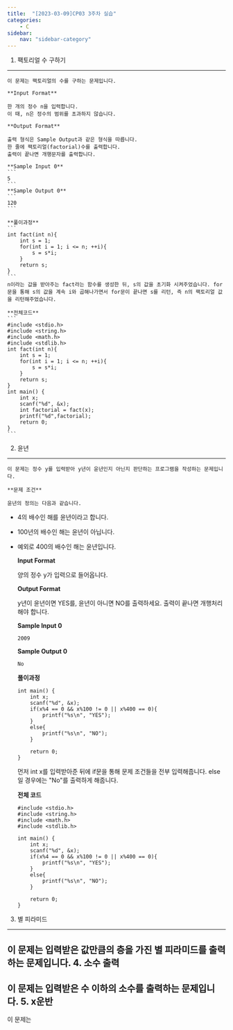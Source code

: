 ```yaml
---
title:  "[2023-03-09]CP03 3주차 실습"
categories: 
    - C
sidebar:
    nav: "sidebar-category"
---
```

1. 팩토리얼 수 구하기
----
    이 문제는 팩토리얼의 수를 구하는 문제입니다.

    **Input Format**

    한 개의 정수 n을 입력합니다. 
    이 때, n은 정수의 범위를 초과하지 않습니다.

    **Output Format**

    출력 형식은 Sample Output과 같은 형식을 따릅니다. 
    한 줄에 팩토리얼(factorial)수를 출력합니다. 
    출력이 끝나면 개행문자를 출력합니다.

    **Sample Input 0**
    ```
    5
    ```
    **Sample Output 0**
    ```
    120
    ```

    **풀이과정**
    ```
    int fact(int n){
        int s = 1;
        for(int i = 1; i <= n; ++i){
            s = s*i;
        }
        return s;
    }
    ```
    n이라는 값을 받아주는 fact라는 함수를 생성한 뒤, s의 값을 초기화 시켜주었습니다. for문을 통해 s의 값을 계속 i와 곱해나가면서 for문이 끝나면 s를 리턴, 즉 n의 팩토리얼 값을 리턴해주었습니다.

    **전체코드**
    ```
    #include <stdio.h>
    #include <string.h>
    #include <math.h>
    #include <stdlib.h>
    int fact(int n){
        int s = 1;
        for(int i = 1; i <= n; ++i){
            s = s*i;
        }
        return s;
    }
    int main() {
        int x;
        scanf("%d", &x);
        int factorial = fact(x);
        printf("%d",factorial);
        return 0;
    }
    ```

2. 윤년
----
    이 문제는 정수 y를 입력받아 y년이 윤년인지 아닌지 판단하는 프로그램을 작성하는 문제입니다.

    **문제 조건**

    윤년의 정의는 다음과 같습니다.  
- 4의 배수인 해를 윤년이라고 합니다.  
- 100년의 배수인 해는 윤년이 아닙니다.  
- 예외로 400의 배수인 해는 윤년입니다.  
  
    **Input Format**

    양의 정수 y가 입력으로 들어옵니다.

    **Output Format**

    y년이 윤년이면 YES를, 윤년이 아니면 NO를 출력하세요. 
    출력이 끝나면 개행처리 해야 합니다.

    **Sample Input 0**
    ```
    2009
    ```

    **Sample Output 0**
    ```
    No
    ```

    **풀이과정**
    ```
    int main() {
        int x;
        scanf("%d", &x);
        if(x%4 == 0 && x%100 != 0 || x%400 == 0){
            printf("%s\n", "YES");
        }
        else{
            printf("%s\n", "NO");
        }
        
        return 0;
    }
    ```
    먼저 int x를 입력받아준 뒤에 if문을 통해 문제 조건들을 전부 입력해줍니다. else일 경우에는 "No"를 출력하게 해줍니다.

    **전체 코드**
    ```
    #include <stdio.h>
    #include <string.h>
    #include <math.h>
    #include <stdlib.h>

    int main() {
        int x;
        scanf("%d", &x);
        if(x%4 == 0 && x%100 != 0 || x%400 == 0){
            printf("%s\n", "YES");
        }
        else{
            printf("%s\n", "NO");
        }
        
        return 0;
    }
    ```

3. 별 피라미드
----
이 문제는 입력받은 값만큼의 층을 가진 별 피라미드를 출력하는 문제입니다.
4. 소수 출력
----
이 문제는 입력받은 수 이하의 소수를 출력하는 문제입니다.
5. x운반
----
이 문제는 
